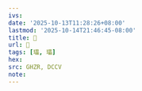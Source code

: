```yaml
---
ivs:
date: '2025-10-13T11:28:26+08:00'
lastmod: '2025-10-14T21:46:45-08:00'
title: 󰝂
url: 󰝂
tags: [瓃, 瓃]
hex: 
src: GHZR, DCCV
note:
---
```

